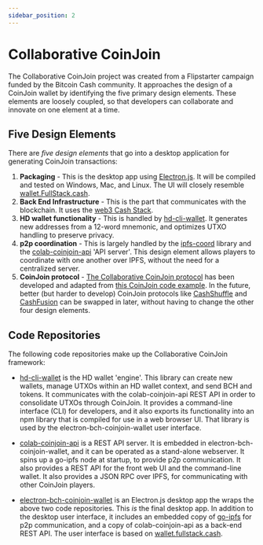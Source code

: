 ```yaml
---
sidebar_position: 2
---
```


# Collaborative CoinJoin

The Collaborative CoinJoin project was created from a Flipstarter campaign funded by the Bitcoin Cash community. It approaches the design of a CoinJoin wallet by identifying the five primary design elements. These elements are loosely coupled, so that developers can collaborate and innovate on one element at a time.

## Five Design Elements

There are *five design elements* that go into a desktop application for generating CoinJoin transactions:

1. **Packaging** - This is the desktop app using [Electron.js](https://www.electronjs.org/). It will be compiled and tested on Windows, Mac, and Linux. The UI will closely resemble [wallet.FullStack.cash](https://bchn-wallet.fullstack.cash).
2. **Back End Infrastructure** - This is the part that communicates with the blockchain. It uses the [web3 Cash Stack](https://cashstack.info/).
3. **HD wallet functionality** - This is handled by [hd-cli-wallet](https://github.com/bch-coinjoin/hd-cli-wallet). It generates new addresses from a 12-word mnemonic, and optimizes UTXO handling to preserve privacy.
4. **p2p coordination** - This is largely handled by the [ipfs-coord](https://www.npmjs.com/package/ipfs-coord) library and the [colab-coinjoin-api](https://github.com/bch-coinjoin/colab-coinjoin-api) 'API server'. This design element allows players to coordinate with one another over IPFS, without the need for a centralized server.
5. **CoinJoin protocol** - [The Collaborative CoinJoin protocol](https://github.com/Permissionless-Software-Foundation/specifications/blob/master/ps004-collaborative-coinjoin.md) has been developed and adapted from [this CoinJoin code example](https://github.com/Permissionless-Software-Foundation/psf-js-examples/tree/master/bch-js/bch/applications/collaborate/coinjoin). In the future, better (but harder to develop) CoinJoin protocols like [CashShuffle](https://github.com/cashshuffle/spec) and [CashFusion](https://cashfusion.org/) can be swapped in later, without having to change the other four design elements.

## Code Repositories

The following code repositories make up the Collaborative CoinJoin framework:

- [hd-cli-wallet](https://github.com/bch-coinjoin/hd-cli-wallet) is the HD wallet 'engine'. This library can create new wallets, manage UTXOs within an HD wallet context, and send BCH and tokens. It communicates with the colab-coinjoin-api REST API in order to consolidate UTXOs through CoinJoin. It provides a command-line interface (CLI) for developers, and it also exports its functionality into an npm library that is compiled for use in a web browser UI. That library is used by the electron-bch-coinjoin-wallet user interface.

- [colab-coinjoin-api](https://github.com/bch-coinjoin/colab-coinjoin-api) is a REST API server. It is embedded in electron-bch-coinjoin-wallet, and it can be operated as a stand-alone webserver. It spins up a go-ipfs node at startup, to provide p2p communication. It also provides a REST API for the front web UI and the command-line wallet. It also provides a JSON RPC over IPFS, for communicating with other CoinJoin players.

- [electron-bch-coinjoin-wallet](https://github.com/bch-coinjoin/electron-bch-coinjoin-wallet) is an Electron.js desktop app the wraps the above two code repositories. This *is* the final desktop app. In addition to the desktop user interface, it includes an embedded copy of [go-ipfs](https://ipfs.io) for p2p communication, and a copy of colab-coinjoin-api as a back-end REST API. The user interface is based on [wallet.fullstack.cash](https://bchn-wallet.fullstack.cash).
